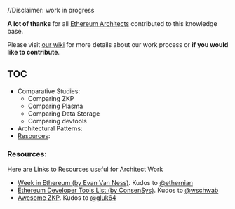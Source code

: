 //Disclaimer: work in progress

**A lot of thanks** for all [Ethereum Architects](https://github.com/Ring-of-Ethereum-Architects/knowledge/wiki/list-of-architects) contributed to this knowledge base.

Please visit [our wiki](https://github.com/Ring-of-Ethereum-Architects/knowledge/wiki) for more details about our work process or **if you would like to contribute**.

## TOC
* Comparative Studies:
   * Comparing ZKP
   * Comparing Plasma
   * Comparing Data Storage
   * Comparing devtools
* Architectural Patterns:
* [Resources](#Resources):

### Resources:
Here are Links to Resources useful for Architect Work

- [Week in Ethereum (by Evan Van Ness)](http://www.weekinethereum.com). Kudos to [@ethernian](https://ethereum-magicians.org/u/ethernian)
- [Ethereum Developer Tools List (by ConsenSys)](https://github.com/ConsenSys/ethereum-developer-tools-list). Kudos to [@wschwab](https://ethereum-magicians.org/u/wschwab)
- [Awesome ZKP](https://github.com/gluk64/awesome-zkp). Kudos to [@gluk64](https://github.com/gluk64@)
